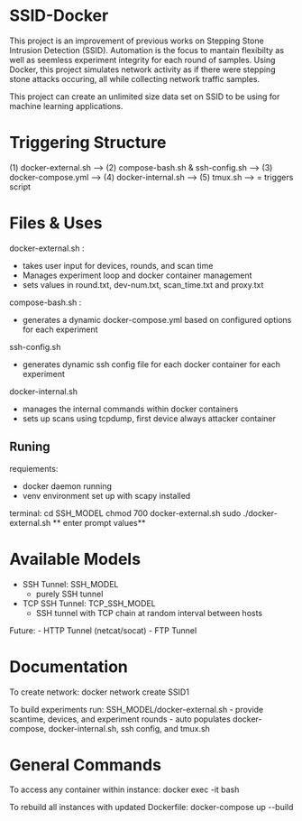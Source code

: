 # SSID-Docker

This project is an improvement of previous works on Stepping Stone Intrusion Detection (SSID). Automation is the focus to mantain flexibilty as well as seemless experiment integrity for each round of samples. Using Docker, this project simulates network activity as if there were stepping stone attacks occuring, all while collecting network traffic samples. 

This project can create an unlimited size data set on SSID to be using for machine learning applications.

# Triggering Structure
(1) docker-external.sh --> 
(2) compose-bash.sh & ssh-config.sh --> 
(3) docker-compose.yml --> 
(4) docker-internal.sh --> 
(5) tmux.sh
--> = triggers script

# Files & Uses
docker-external.sh : 
* takes user input for devices, rounds, and scan time
* Manages experiment loop and docker container management
* sets values in round.txt, dev-num.txt, scan_time.txt and proxy.txt

compose-bash.sh : 
* generates a dynamic docker-compose.yml based on configured options for each experiment

ssh-config.sh
* generates dynamic ssh config file for each docker container for each experiment

docker-internal.sh
* manages the internal commands within docker containers
* sets up scans using tcpdump, first device always attacker container

## Runing

requiements:
* docker daemon running
* venv environment set up with scapy installed


terminal:
cd SSH_MODEL
chmod 700 docker-external.sh
sudo ./docker-external.sh
** enter prompt values**


# Available Models

- SSH Tunnel: SSH_MODEL
    * purely SSH tunnel
- TCP SSH Tunnel: TCP_SSH_MODEL
    * SSH tunnel with TCP chain at random interval between hosts

Future:
    - HTTP Tunnel (netcat/socat)
    - FTP Tunnel


# Documentation

To create network:
    docker network create SSID1

To build experiments run: SSH_MODEL/docker-external.sh
    - provide scantime, devices, and experiment rounds
    - auto populates docker-compose, docker-internal.sh, ssh config, and tmux.sh


# General Commands

To access any container within instance:
    docker exec -it <container ID> bash

To rebuild all instances with updated Dockerfile: 
    docker-compose up --build

